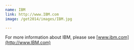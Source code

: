```yaml
---
name: IBM
link: http://www.IBM.com
image: /get2014/images/IBM.jpg

---
```


For more information about IBM, please see [www.ibm.com](http://www.IBM.com)

